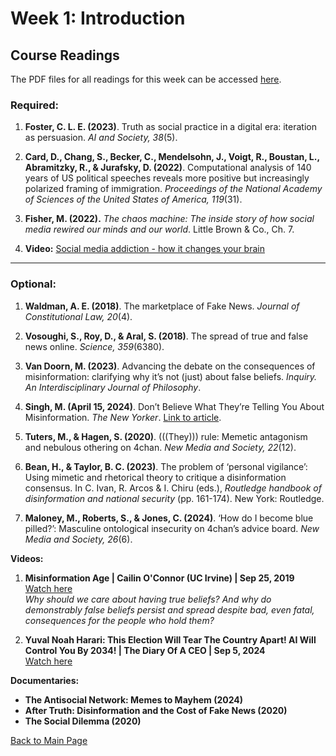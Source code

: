 # Week 1: Introduction

## Course Readings

The PDF files for all readings for this week can be accessed [here](https://canvas.stanford.edu/courses/198736/files/folder/Week%201).


### Required:

1. **Foster, C. L. E. (2023)**. Truth as social practice in a digital era: iteration as persuasion. *AI and Society, 38*(5).

2. **Card, D., Chang, S., Becker, C., Mendelsohn, J., Voigt, R., Boustan, L., Abramitzky, R., & Jurafsky, D. (2022)**. Computational analysis of 140 years of US political speeches reveals more positive but increasingly polarized framing of immigration. *Proceedings of the National Academy of Sciences of the United States of America, 119*(31).
   
3. **Fisher, M. (2022).** *The chaos machine: The inside story of how social media rewired our minds and our world*. Little Brown & Co., Ch. 7.


4. **Video:** [Social media addiction - how it changes your brain](https://www.youtube.com/watch?v=DcIgk94Fp6Y)

---

### Optional:

1. **Waldman, A. E. (2018)**. The marketplace of Fake News. *Journal of Constitutional Law, 20*(4).

2. **Vosoughi, S., Roy, D., & Aral, S. (2018)**. The spread of true and false news online. *Science, 359*(6380).

3. **Van Doorn, M. (2023)**. Advancing the debate on the consequences of misinformation: clarifying why it’s not (just) about false beliefs. *Inquiry. An Interdisciplinary Journal of Philosophy*.

4. **Singh, M. (April 15, 2024)**. Don’t Believe What They’re Telling You About Misinformation. *The New Yorker*. [Link to article](https://www.newyorker.com/magazine/2024/04/22/dont-believe-what-theyre-telling-you-about-misinformation).

5. **Tuters, M., & Hagen, S. (2020)**. (((They))) rule: Memetic antagonism and nebulous othering on 4chan. *New Media and Society, 22*(12).

6. **Bean, H., & Taylor, B. C. (2023)**. The problem of ‘personal vigilance’: Using mimetic and rhetorical theory to critique a disinformation consensus. In C. Ivan, R. Arcos & I. Chiru (eds.), *Routledge handbook of disinformation and national security* (pp. 161-174). New York: Routledge.

7. **Maloney, M., Roberts, S., & Jones, C. (2024)**. ‘How do I become blue pilled?’: Masculine ontological insecurity on 4chan’s advice board. *New Media and Society, 26*(6).


**Videos:**

1. **Misinformation Age | Cailin O'Connor (UC Irvine) | Sep 25, 2019**  
   [Watch here](https://www.youtube.com/watch?v=qSHEkZP_KRY)  
   *Why should we care about having true beliefs? And why do demonstrably false beliefs persist and spread despite bad, even fatal, consequences for the people who hold them?*

2. **Yuval Noah Harari: This Election Will Tear The Country Apart! AI Will Control You By 2034! | The Diary Of A CEO | Sep 5, 2024**  
   [Watch here](https://www.youtube.com/watch?v=78YN1e8UXdM)



**Documentaries:**

- **The Antisocial Network: Memes to Mayhem (2024)**
- **After Truth: Disinformation and the Cost of Fake News (2020)**
- **The Social Dilemma (2020)**

[Back to Main Page](README.md)

